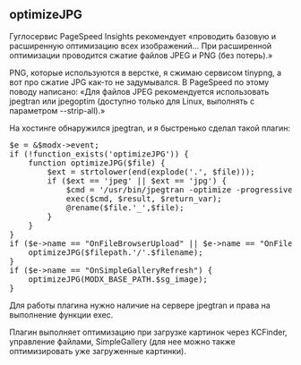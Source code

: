 
<meta http-equiv="Content-Type" content="text/html; charset=utf-8">
<h2>optimizeJPG</h2>

<p>Гуглосервис PageSpeed Insights рекомендует «проводить базовую и расширенную оптимизацию всех изображений… При расширенной оптимизации проводится сжатие файлов JPEG и PNG (без потерь).»</p>
<p>PNG, которые используются в верстке, я сжимаю сервисом tinypng, а вот про сжатие JPG как-то не задумывался. В PageSpeed по этому поводу написано: «Для файлов JPEG рекомендуется использовать jpegtran или jpegoptim (доступно только для Linux, выполнять с параметром --strip-all).»</p>
<p>На хостинге обнаружился jpegtran, и я быстренько сделал такой плагин:</p>
<pre class="brush: php;">
$e = &$modx->event;
if (!function_exists('optimizeJPG')) {
    function optimizeJPG($file) {
        $ext = strtolower(end(explode('.', $file)));
        if ($ext == 'jpeg' || $ext == 'jpg') {
            $cmd = '/usr/bin/jpegtran -optimize -progressive -copy none -outfile '.escapeshellarg($file.'_').' '.escapeshellarg($file);
            exec($cmd, $result, $return_var);
            @rename($file.'_',$file);   
        }
    }
}
if ($e->name == "OnFileBrowserUpload" || $e->name == "OnFileManagerUpload") {
    optimizeJPG($filepath.'/'.$filename);
}
if ($e->name == "OnSimpleGalleryRefresh") {
    optimizeJPG(MODX_BASE_PATH.$sg_image);
}
</pre>
<p>Для работы плагина нужно наличие на сервере jpegtran и права на выполнение функции exec.</p>
<p>Плагин выполняет оптимизацию при загрузке картинок через KCFinder, управление файлами, SimpleGallery (для нее можно также оптимизировать уже загруженные картинки).</p>